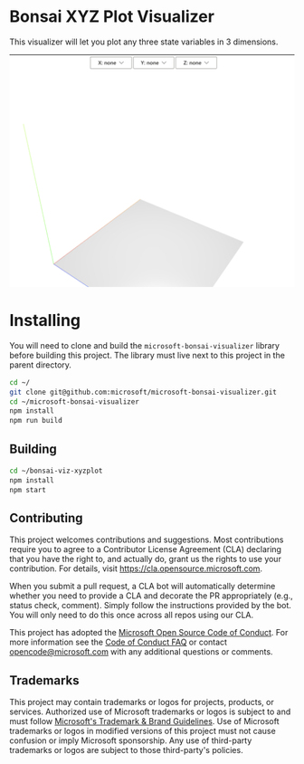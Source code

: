 # Bonsai XYZ Plot Visualizer

This visualizer will let you plot any three state variables in 3 dimensions.

![XYZ Plot](XYZPlot.png)

# Installing

You will need to clone and build the `microsoft-bonsai-visualizer` library before building this project. The library must live next to this project in the parent directory.

```bash
cd ~/
git clone git@github.com:microsoft/microsoft-bonsai-visualizer.git
cd ~/microsoft-bonsai-visualizer
npm install
npm run build
```

## Building

```bash
cd ~/bonsai-viz-xyzplot
npm install
npm start
```

## Contributing

This project welcomes contributions and suggestions. Most contributions require you to agree to a
Contributor License Agreement (CLA) declaring that you have the right to, and actually do, grant us
the rights to use your contribution. For details, visit https://cla.opensource.microsoft.com.

When you submit a pull request, a CLA bot will automatically determine whether you need to provide
a CLA and decorate the PR appropriately (e.g., status check, comment). Simply follow the instructions
provided by the bot. You will only need to do this once across all repos using our CLA.

This project has adopted the [Microsoft Open Source Code of Conduct](https://opensource.microsoft.com/codeofconduct/).
For more information see the [Code of Conduct FAQ](https://opensource.microsoft.com/codeofconduct/faq/) or
contact [opencode@microsoft.com](mailto:opencode@microsoft.com) with any additional questions or comments.

## Trademarks

This project may contain trademarks or logos for projects, products, or services. Authorized use of Microsoft
trademarks or logos is subject to and must follow
[Microsoft's Trademark & Brand Guidelines](https://www.microsoft.com/en-us/legal/intellectualproperty/trademarks/usage/general).
Use of Microsoft trademarks or logos in modified versions of this project must not cause confusion or imply Microsoft sponsorship.
Any use of third-party trademarks or logos are subject to those third-party's policies.
